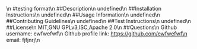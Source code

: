 \n  #testing format\n  ##Description\n  undefined\n  ##Installation Instructions\n  undefined\n  ##Usage Information\n  undefined\n  ##Contributing Guidelines\n  undefined\n  ##Test Instructions\n  undefined\n  ##License\n  MIT,GNU GPLv3,ISC,Apache 2.0\n  ##Questions\n  Github username: ewfwefwf\n  Github profile link: https://github.com/ewfwefwf\n  email: fjfjnrj\n